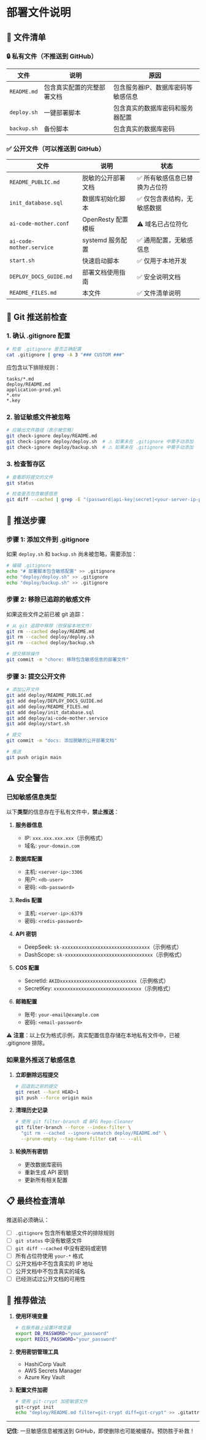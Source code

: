 # 部署文件说明

## 📁 文件清单

### 🔒 私有文件（不推送到 GitHub）

| 文件 | 说明 | 原因 |
|------|------|------|
| `README.md` | 包含真实配置的完整部署文档 | 包含服务器IP、数据库密码等敏感信息 |
| `deploy.sh` | 一键部署脚本 | 包含真实的数据库密码和服务器配置 |
| `backup.sh` | 备份脚本 | 包含真实的数据库密码 |

### ✅ 公开文件（可以推送到 GitHub）

| 文件 | 说明 | 状态 |
|------|------|------|
| `README_PUBLIC.md` | 脱敏的公开部署文档 | ✅ 所有敏感信息已替换为占位符 |
| `init_database.sql` | 数据库初始化脚本 | ✅ 仅包含表结构，无敏感数据 |
| `ai-code-mother.conf` | OpenResty 配置模板 | ⚠️ 域名已占位符化 |
| `ai-code-mother.service` | systemd 服务配置 | ✅ 通用配置，无敏感信息 |
| `start.sh` | 快速启动脚本 | ✅ 仅用于本地开发 |
| `DEPLOY_DOCS_GUIDE.md` | 部署文档使用指南 | ✅ 安全说明文档 |
| `README_FILES.md` | 本文件 | ✅ 文件清单说明 |

## 🔄 Git 推送前检查

### 1. 确认 .gitignore 配置

```bash
# 检查 .gitignore 是否正确配置
cat .gitignore | grep -A 3 "### CUSTOM ###"
```

应包含以下排除规则：
```
tasks/*.md
deploy/README.md
application-prod.yml
*.env
*.key
```

### 2. 验证敏感文件被忽略

```bash
# 应输出文件路径（表示被忽略）
git check-ignore deploy/README.md
git check-ignore deploy/deploy.sh  # ⚠️ 如果未在 .gitignore 中需手动添加
git check-ignore deploy/backup.sh  # ⚠️ 如果未在 .gitignore 中需手动添加
```

### 3. 检查暂存区

```bash
# 查看即将提交的文件
git status

# 检查是否包含敏感信息
git diff --cached | grep -E "(password|api-key|secret|<your-server-ip-pattern>|<your-password-pattern>)"
```

## 📝 推送步骤

### 步骤 1: 添加文件到 .gitignore

如果 `deploy.sh` 和 `backup.sh` 尚未被忽略，需要添加：

```bash
# 编辑 .gitignore
echo "# 部署脚本包含敏感配置" >> .gitignore
echo "deploy/deploy.sh" >> .gitignore
echo "deploy/backup.sh" >> .gitignore
```

### 步骤 2: 移除已追踪的敏感文件

如果这些文件之前已被 git 追踪：

```bash
# 从 git 追踪中移除（但保留本地文件）
git rm --cached deploy/README.md
git rm --cached deploy/deploy.sh
git rm --cached deploy/backup.sh

# 提交移除操作
git commit -m "chore: 移除包含敏感信息的部署文件"
```

### 步骤 3: 提交公开文件

```bash
# 添加公开文件
git add deploy/README_PUBLIC.md
git add deploy/DEPLOY_DOCS_GUIDE.md
git add deploy/README_FILES.md
git add deploy/init_database.sql
git add deploy/ai-code-mother.service
git add deploy/start.sh

# 提交
git commit -m "docs: 添加脱敏的公开部署文档"

# 推送
git push origin main
```

## ⚠️ 安全警告

### 已知敏感信息类型

以下**类型**的信息存在于私有文件中，**禁止推送**：

1. **服务器信息**
   - IP: `xxx.xxx.xxx.xxx`（示例格式）
   - 域名: `your-domain.com`

2. **数据库配置**
   - 主机: `<server-ip>:3306`
   - 用户: `<db-user>`
   - 密码: `<db-password>`

3. **Redis 配置**
   - 主机: `<server-ip>:6379`
   - 密码: `<redis-password>`

4. **API 密钥**
   - DeepSeek: `sk-xxxxxxxxxxxxxxxxxxxxxxxxxxxxxxxx`（示例格式）
   - DashScope: `sk-xxxxxxxxxxxxxxxxxxxxxxxxxxxxxxxx`（示例格式）

5. **COS 配置**
   - SecretId: `AKIDxxxxxxxxxxxxxxxxxxxxxxxxxxxx`（示例格式）
   - SecretKey: `xxxxxxxxxxxxxxxxxxxxxxxxxxxxxxxx`（示例格式）

6. **邮箱配置**
   - 账号: `your-email@example.com`
   - 密码: `<email-password>`

⚠️ **注意**：以上仅为格式示例，真实配置信息存储在本地私有文件中，已被 .gitignore 排除。

### 如果意外推送了敏感信息

1. **立即删除远程提交**
   ```bash
   # 回退到之前的提交
   git reset --hard HEAD~1
   git push --force origin main
   ```

2. **清理历史记录**
   ```bash
   # 使用 git filter-branch 或 BFG Repo-Cleaner
   git filter-branch --force --index-filter \
     "git rm --cached --ignore-unmatch deploy/README.md" \
     --prune-empty --tag-name-filter cat -- --all
   ```

3. **轮换所有密钥**
   - 更改数据库密码
   - 重新生成 API 密钥
   - 更新所有相关配置

## 📋 最终检查清单

推送前必须确认：

- [ ] `.gitignore` 包含所有敏感文件的排除规则
- [ ] `git status` 中没有敏感文件
- [ ] `git diff --cached` 中没有密码或密钥
- [ ] 所有占位符使用 `your-*` 格式
- [ ] 公开文档中不包含真实的 IP 地址
- [ ] 公开文档中不包含真实的域名
- [ ] 已经测试过公开文档的可用性

## 🔐 推荐做法

1. **使用环境变量**
   ```bash
   # 在服务器上设置环境变量
   export DB_PASSWORD="your_password"
   export REDIS_PASSWORD="your_password"
   ```

2. **使用密钥管理工具**
   - HashiCorp Vault
   - AWS Secrets Manager
   - Azure Key Vault

3. **配置文件加密**
   ```bash
   # 使用 git-crypt 加密敏感文件
   git-crypt init
   echo "deploy/README.md filter=git-crypt diff=git-crypt" >> .gitattributes
   ```

---

**记住**: 一旦敏感信息被推送到 GitHub，即使删除也可能被缓存。预防胜于补救！
